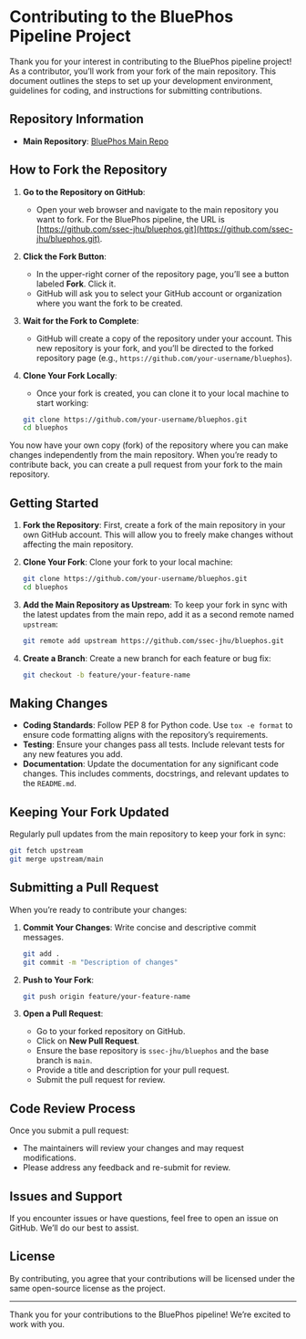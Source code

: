 # Contributing to the BluePhos Pipeline Project

Thank you for your interest in contributing to the BluePhos pipeline project! As a contributor, you’ll work from your fork of the main repository. This document outlines the steps to set up your development environment, guidelines for coding, and instructions for submitting contributions.

## Repository Information

- **Main Repository**: [BluePhos Main Repo](https://github.com/ssec-jhu/bluephos.git)

## How to Fork the Repository

1. **Go to the Repository on GitHub**:
   - Open your web browser and navigate to the main repository you want to fork. For the BluePhos pipeline, the URL is [https://github.com/ssec-jhu/bluephos.git](https://github.com/ssec-jhu/bluephos.git).

2. **Click the Fork Button**:
   - In the upper-right corner of the repository page, you’ll see a button labeled **Fork**. Click it. 
   - GitHub will ask you to select your GitHub account or organization where you want the fork to be created.

3. **Wait for the Fork to Complete**:
   - GitHub will create a copy of the repository under your account. This new repository is your fork, and you’ll be directed to the forked repository page (e.g., `https://github.com/your-username/bluephos`).

4. **Clone Your Fork Locally**:
   - Once your fork is created, you can clone it to your local machine to start working:
   ```bash
   git clone https://github.com/your-username/bluephos.git
   cd bluephos
   ```

You now have your own copy (fork) of the repository where you can make changes independently from the main repository. When you’re ready to contribute back, you can create a pull request from your fork to the main repository.

## Getting Started

1. **Fork the Repository**: First, create a fork of the main repository in your own GitHub account. This will allow you to freely make changes without affecting the main repository.

2. **Clone Your Fork**: Clone your fork to your local machine:
   ```bash
   git clone https://github.com/your-username/bluephos.git
   cd bluephos
   ```

3. **Add the Main Repository as Upstream**: To keep your fork in sync with the latest updates from the main repo, add it as a second remote named `upstream`:
   ```bash
   git remote add upstream https://github.com/ssec-jhu/bluephos.git
   ```

4. **Create a Branch**: Create a new branch for each feature or bug fix:
   ```bash
   git checkout -b feature/your-feature-name
   ```

## Making Changes

- **Coding Standards**: Follow PEP 8 for Python code. Use `tox -e format` to ensure code formatting aligns with the repository’s requirements.
- **Testing**: Ensure your changes pass all tests. Include relevant tests for any new features you add.
- **Documentation**: Update the documentation for any significant code changes. This includes comments, docstrings, and relevant updates to the `README.md`.

## Keeping Your Fork Updated

Regularly pull updates from the main repository to keep your fork in sync:
```bash
git fetch upstream
git merge upstream/main
```

## Submitting a Pull Request

When you’re ready to contribute your changes:

1. **Commit Your Changes**: Write concise and descriptive commit messages.
   ```bash
   git add .
   git commit -m "Description of changes"
   ```

2. **Push to Your Fork**:
   ```bash
   git push origin feature/your-feature-name
   ```

3. **Open a Pull Request**:
   - Go to your forked repository on GitHub.
   - Click on **New Pull Request**.
   - Ensure the base repository is `ssec-jhu/bluephos` and the base branch is `main`.
   - Provide a title and description for your pull request.
   - Submit the pull request for review.

## Code Review Process

Once you submit a pull request:
- The maintainers will review your changes and may request modifications.
- Please address any feedback and re-submit for review.

## Issues and Support

If you encounter issues or have questions, feel free to open an issue on GitHub. We’ll do our best to assist.

## License

By contributing, you agree that your contributions will be licensed under the same open-source license as the project.

---

Thank you for your contributions to the BluePhos pipeline! We’re excited to work with you.
